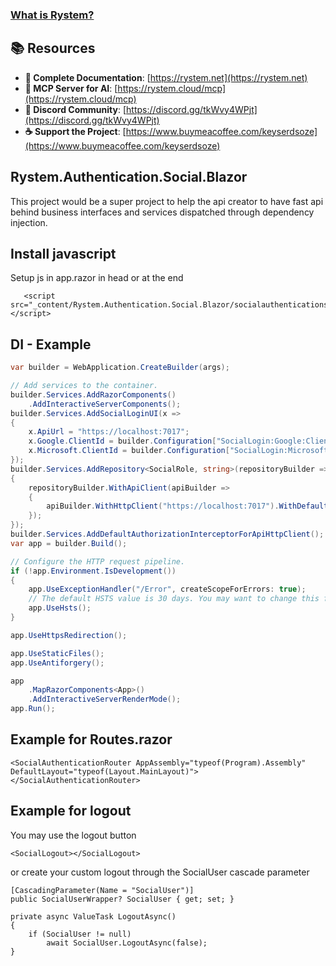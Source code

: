 ﻿### [What is Rystem?](https://github.com/KeyserDSoze/Rystem)

## 📚 Resources

- **📖 Complete Documentation**: [https://rystem.net](https://rystem.net)
- **🤖 MCP Server for AI**: [https://rystem.cloud/mcp](https://rystem.cloud/mcp)
- **💬 Discord Community**: [https://discord.gg/tkWvy4WPjt](https://discord.gg/tkWvy4WPjt)
- **☕ Support the Project**: [https://www.buymeacoffee.com/keyserdsoze](https://www.buymeacoffee.com/keyserdsoze)

## Rystem.Authentication.Social.Blazor
This project would be a super project to help the api creator to have fast api behind business interfaces and services dispatched through dependency injection.

## Install javascript
Setup js in app.razor in head or at the end
```
   <script src="_content/Rystem.Authentication.Social.Blazor/socialauthentications.js"></script>
```


## DI - Example

```csharp
var builder = WebApplication.CreateBuilder(args);

// Add services to the container.
builder.Services.AddRazorComponents()
    .AddInteractiveServerComponents();
builder.Services.AddSocialLoginUI(x =>
{
    x.ApiUrl = "https://localhost:7017";
    x.Google.ClientId = builder.Configuration["SocialLogin:Google:ClientId"];
    x.Microsoft.ClientId = builder.Configuration["SocialLogin:Microsoft:ClientId"];
});
builder.Services.AddRepository<SocialRole, string>(repositoryBuilder =>
{
    repositoryBuilder.WithApiClient(apiBuilder =>
    {
        apiBuilder.WithHttpClient("https://localhost:7017").WithDefaultRetryPolicy();
    });
});
builder.Services.AddDefaultAuthorizationInterceptorForApiHttpClient();
var app = builder.Build();

// Configure the HTTP request pipeline.
if (!app.Environment.IsDevelopment())
{
    app.UseExceptionHandler("/Error", createScopeForErrors: true);
    // The default HSTS value is 30 days. You may want to change this for production scenarios, see https://aka.ms/aspnetcore-hsts.
    app.UseHsts();
}

app.UseHttpsRedirection();

app.UseStaticFiles();
app.UseAntiforgery();

app
    .MapRazorComponents<App>()
    .AddInteractiveServerRenderMode();
app.Run();

```

## Example for Routes.razor

```
<SocialAuthenticationRouter AppAssembly="typeof(Program).Assembly" DefaultLayout="typeof(Layout.MainLayout)">
</SocialAuthenticationRouter>
```

## Example for logout
You may use the logout button
```
<SocialLogout></SocialLogout>
```
or create your custom logout through the SocialUser cascade parameter
```
[CascadingParameter(Name = "SocialUser")]
public SocialUserWrapper? SocialUser { get; set; }

private async ValueTask LogoutAsync()
{
    if (SocialUser != null)
        await SocialUser.LogoutAsync(false);
}
```